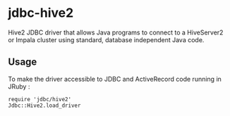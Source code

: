 # jdbc-hive2

Hive2 JDBC driver that allows Java programs to connect to a HiveServer2
or Impala cluster using standard, database independent Java code.

## Usage

To make the driver accessible to JDBC and ActiveRecord code running in
JRuby :

    require 'jdbc/hive2'
    Jdbc::Hive2.load_driver
